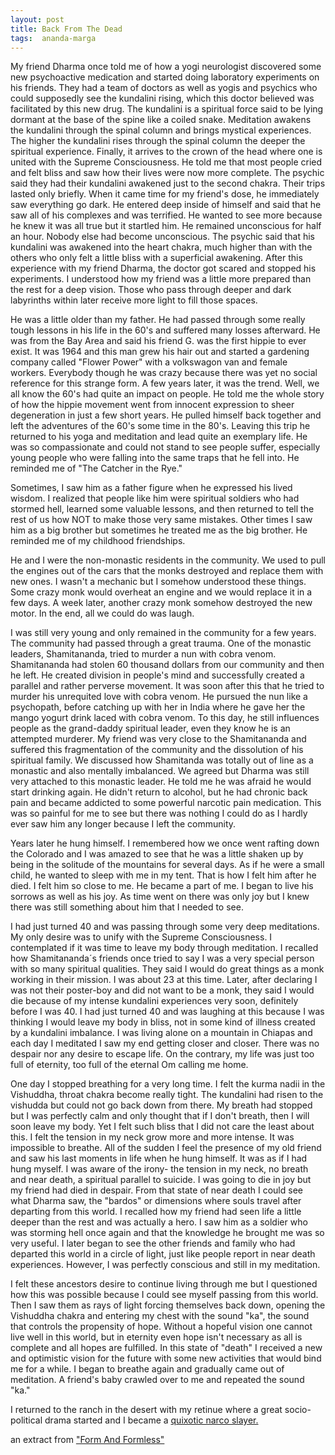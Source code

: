```yaml
---
layout: post
title: Back From The Dead
tags:  ananda-marga
---
```


My friend Dharma once told me of how a yogi neurologist discovered some new psychoactive medication and started doing laboratory experiments on his friends.  They had a team of doctors as well as yogis and psychics who could supposedly see the kundalini rising, which this doctor believed was facilitated by this new drug.  The kundalini is a spiritual force said to be lying dormant at the base of the spine like a coiled snake.  Meditation awakens the kundalini through the spinal column and brings mystical experiences.  The higher the kundalini rises through the spinal column the deeper the spiritual experience.  Finally, it arrives to the crown of the head where one is united with the Supreme Consciousness.  He told me that most people cried and felt bliss and saw how their lives were now more complete.  The psychic said they had their kundalini awakened just to the second chakra.  Their trips lasted only briefly.  When it came time for my friend's dose, he immediately saw everything go dark.  He entered deep inside of himself and said that he saw all of his complexes and was terrified.  He wanted to see more because he knew it was all true but it startled him.  He remained unconscious for half an hour.  Nobody else had become unconscious.  The psychic said that his kundalini was awakened into the heart chakra, much higher than with the others who only felt a little bliss with a superficial awakening.  After this experience with my friend Dharma, the doctor got scared and stopped his experiments.  I understood how my friend was a little more prepared than the rest for a deep vision.  Those who pass through deeper and dark labyrinths within later receive more light to fill those spaces.

He was a little older than my father.  He had passed through some really tough lessons in his life in the 60's and suffered many losses afterward.  He was from the Bay Area and said his friend G. was the first hippie to ever exist.  It was 1964 and this man grew his hair out and started a gardening company called "Flower Power" with a volkswagon van and female workers.  Everybody though he was crazy because there was yet no social reference for this strange form.  A few years later, it was the trend. Well, we all know the 60's had quite an impact on people.  He told me the whole story of how the hippie movement went from innocent expression to sheer degeneration in just a few short years.  He pulled himself back together and left the adventures of the 60's some time in the 80's.  Leaving this trip he returned to his yoga and meditation and lead quite an exemplary life.  He was so compassionate and could not stand to see people suffer, especially young people who were falling into the same traps that he fell into.  He reminded me of "The Catcher in the Rye."

Sometimes, I saw him as a father figure when he expressed his lived wisdom.  I realized that people like him were spiritual soldiers who had stormed hell, learned some valuable lessons, and then returned to tell the rest of us how NOT to make those very same mistakes.  Other times I saw him as a big brother but sometimes he treated me as the big brother.  He reminded me of my childhood friendships.

He and I were the non-monastic residents in the community.  We used to pull the engines out of the cars that the monks destroyed and replace them with new ones.  I wasn't a mechanic but I somehow understood these things.  Some crazy monk would overheat an engine and we would replace it in a few days.  A week later, another crazy monk somehow destroyed the new motor.  In the end, all we could do was laugh.  

I was still very young and only remained in the community for a few years.  The community had passed through a great trauma.  One of the monastic leaders, Shamitananda, tried to murder a nun with cobra venom. Shamitananda had stolen 60 thousand dollars from our community and then he left.  He created division in people's mind and successfully created a parallel and rather perverse movement. It was soon after this that he tried to murder his unrequited love with cobra venom.  He pursued the nun like a psychopath, before catching up with her in India where he gave her the mango yogurt drink laced with cobra venom.  To this day, he still influences people as the grand-daddy spiritual leader, even they know he is an attempted murderer.  My friend was very close to the Shamitananda and suffered this fragmentation of the community and the dissolution of his spiritual family.  We discussed how Shamitanda was totally out of line as a monastic and also mentally imbalanced.  We agreed but Dharma was still very attached to this monastic leader.   He told me he was afraid he would start drinking again.  He didn't return to alcohol, but he had chronic back pain and became addicted to some powerful narcotic pain medication.  This was so painful for me to see but there was nothing I could do as I hardly ever saw him any longer because I left the community.

Years later he hung himself.  I remembered how we once went rafting down the Colorado and I was amazed to see that he was a little shaken up by being in the solitude of the mountains for several days.  As if he were a small child, he wanted to sleep with me in my tent.  That is how I felt him after he died.  I felt him so close to me.  He became a part of me.  I began to live his sorrows as well as his joy.  As time went on there was only joy but I knew there was still something about him that I needed to see.

I had just turned 40 and was passing through some very deep meditations.  My only desire was to unify with the Supreme Consciousness.  I contemplated if it was time to leave my body through meditation.  I recalled how Shamitananda´s friends once tried to say I was a very special person with so many spiritual qualities.  They said I would do great things as a monk working in their mission.  I was about 23 at this time.  Later, after declaring I was not their poster-boy and did not want to be a monk, they said I would die because of my intense kundalini experiences very soon, definitely before I was 40.  I had just turned 40 and was laughing at this because I was thinking I would leave my body in bliss, not in some kind of illness created by a kundalini imbalance.  I was living alone on a mountain in Chiapas and each day I meditated I saw my end getting closer and closer.  There was no despair nor any desire to escape life.  On the contrary, my life was just too full of eternity, too full of the eternal Om calling me home.  

One day I stopped breathing for a very long time.  I felt the kurma nadii in the Vishuddha, throat chakra become really tight.  The kundalini had risen to the vishudda but could not go back down from there.  My breath had stopped but I was perfectly calm and only thought that if I don't breath, then I will soon leave my body.  Yet I felt such bliss that I did not care the least about this.  I felt the tension in my neck grow more and more intense.  It was impossible to breathe.  All of the sudden I feel the presence of my old friend and saw his last moments in life when he hung himself.  It was as if I had hung myself.  I was aware of the irony- the tension in my neck, no breath and near death, a spiritual parallel to suicide.  I was going to die in joy but my friend had died in despair.  From that state of near death I could see what Dharma saw, the "bardos" or dimensions where souls travel after departing from this world.  I recalled how my friend had seen life a little deeper than the rest and was actually a hero.  I saw him as a soldier who was storming hell once again and that the knowledge he brought me was so very useful.  I later began to see the other friends and family who had departed this world in a circle of light, just like people report in near death experiences.  However, I was perfectly conscious and still in my meditation.

I felt these ancestors desire to continue living through me but I questioned how this was possible because I could see myself passing from this world.  Then I saw them as rays of light forcing themselves back down, opening the Vishuddha chakra and entering my chest with the sound "ka", the sound that controls the propensity of hope.  Without a hopeful vision one cannot live well in this world, but in eternity even hope isn't necessary as all is complete and all hopes are fulfilled.  In this state of "death" I received a new and optimistic vision for the future with some new activities that would bind me for a while.  I began to breathe again and gradually came out of meditation.  A friend's baby crawled over to me and repeated the sound "ka."  

I returned to the ranch in the desert with my retinue where a great socio-political drama started and I became a <a href="https://williamenck.github.io/a-requiem/">quixotic narco slayer.</a> 

an extract from ["Form And Formless"](https://williamenck.github.io/form-and-formless/) 
